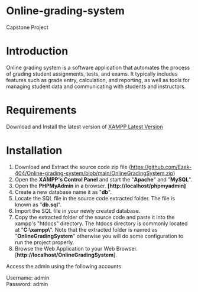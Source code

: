 # Online-grading-system
Capstone Project

# Introduction
Online grading system is a software application that automates the process of grading student assignments, tests, and exams. It typically includes features such as grade entry, calculation, and reporting, as well as tools for managing student data and communicating with students and instructors.

# Requirements
Download and Install the latest version of <a href="https://www.apachefriends.org/download.html">XAMPP Latest Version</a>

# Installation
<ol type="1">
  <li>Download and Extract the source code zip file (<a href="https://github.com/Ezek-404/Online-grading-system/blob/main/OnlineGradingSystem.zip">https://github.com/Ezek-404/Online-grading-system/blob/main/OnlineGradingSystem.zip</a>)</li>
  
  <li>Open the <strong>XAMPP's Control Panel</strong> and start the "<strong>Apache</strong>" and "<strong>MySQL</strong>".</li>
  
  <li>Open the <strong>PHPMyAdmin</strong> in a browser. <strong>[http://localhost/phpmyadmin]</strong></li>
  
  <li>Create a new database name it as "<strong>db</strong>".</li>
  
  <li>Locate the SQL file in the source code extracted folder. The file is known as "<strong>db.sql</strong>".</li>
  
  <li>Import the SQL file in your newly created database.</li>
  
  <li>Copy the extracted folder of the source code and paste it into the xampp's "htdocs" directory. The htdocs directory is commonly located at "<strong>C:\xampp\</strong>". Note that the extracted folder is named as "<strong>OnlineGradingSystem</strong>" otherwise you will do some configuration to run the project properly.</li>
  
  <li>Browse the Web Application to your Web Browser. [<strong>http://localhost/OnlineGradingSystem</strong>].</li>
</ol>

Access the admin using the following accounts

Username: admin<br>
Password: admin
